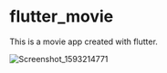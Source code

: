 # flutter_movie
This is a movie app created with flutter.

![Screenshot_1593214771](G:\CODE\github\flutter_movie\Screenshot_1593214771.png)